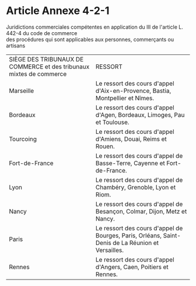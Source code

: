 # Article Annexe 4-2-1

Juridictions commerciales compétentes en application du III de l'article L. 442-4 du code de commerce\
des procédures qui sont applicables aux personnes, commerçants ou artisans

| | |
| --- | --- |
| SIÈGE DES TRIBUNAUX DE COMMERCE et des tribunaux mixtes de commerce | RESSORT |
| Marseille | Le ressort des cours d'appel d'Aix-en-Provence, Bastia, Montpellier et Nîmes. |
| Bordeaux | Le ressort des cours d'appel d'Agen, Bordeaux, Limoges, Pau et Toulouse. |
| Tourcoing | Le ressort des cours d'appel d'Amiens, Douai, Reims et Rouen. |
| Fort-de-France | Le ressort des cours d'appel de Basse-Terre, Cayenne et Fort-de-France. |
| Lyon | Le ressort des cours d'appel de Chambéry, Grenoble, Lyon et Riom. |
| Nancy | Le ressort des cours d'appel de Besançon, Colmar, Dijon, Metz et Nancy. |
| Paris | Le ressort des cours d'appel de Bourges, Paris, Orléans, Saint-Denis de La Réunion et Versailles. |
| Rennes | Le ressort des cours d'appel d'Angers, Caen, Poitiers et Rennes. |
